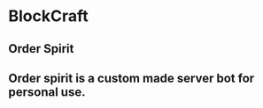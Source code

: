 # BlockCraft
<!DOCTYPE html>
<html>
<head>
</head>
<body>

<h2>Order Spirit</h2>
<h2>Order spirit is a custom made server bot for personal use.</h2>


</body>
</html>
